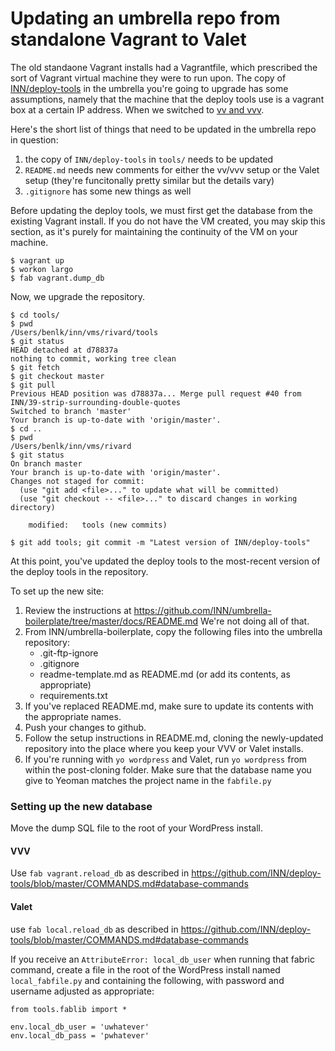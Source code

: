 # Updating an umbrella repo from standalone Vagrant to Valet

The old standaone Vagrant installs had a Vagrantfile, which prescribed the sort of Vagrant virtual machine they were to run upon. The copy of [INN/deploy-tools](https://github.com/INN/deploy-tools/) in the umbrella you're going to upgrade has some assumptions, namely that the machine that the deploy tools use is a vagrant box at a certain IP address. When we switched to [vv and vvv](https://github.com/INN/deploy-tools/pull/48).

Here's the short list of things that need to be updated in the umbrella repo in question:

1. the copy of `INN/deploy-tools` in `tools/` needs to be updated
2. `README.md` needs new comments for either the vv/vvv setup or the Valet setup (they're funcitonally pretty similar but the details vary)
3. `.gitignore` has some new things as well

Before updating the deploy tools, we must first get the database from the existing Vagrant install. If you do not have the VM created, you may skip this section, as it's purely for maintaining the continuity of the VM on your machine.

```
$ vagrant up
$ workon largo
$ fab vagrant.dump_db
```

Now, we upgrade the repository.

```
$ cd tools/
$ pwd
/Users/benlk/inn/vms/rivard/tools
$ git status
HEAD detached at d78837a
nothing to commit, working tree clean
$ git fetch
$ git checkout master
$ git pull
Previous HEAD position was d78837a... Merge pull request #40 from INN/39-strip-surrounding-double-quotes
Switched to branch 'master'
Your branch is up-to-date with 'origin/master'.
$ cd ..
$ pwd
/Users/benlk/inn/vms/rivard
$ git status
On branch master
Your branch is up-to-date with 'origin/master'.
Changes not staged for commit:
  (use "git add <file>..." to update what will be committed)
  (use "git checkout -- <file>..." to discard changes in working directory)

	modified:   tools (new commits)

$ git add tools; git commit -m "Latest version of INN/deploy-tools"
```

At this point, you've updated the deploy tools to the most-recent version of the deploy tools in the repository.

To set up the new site:

1. Review the instructions at https://github.com/INN/umbrella-boilerplate/tree/master/docs/README.md We're not doing all of that.
2. From INN/umbrella-boilerplate, copy the following files into the umbrella repository:
	- .git-ftp-ignore
	- .gitignore
	- readme-template.md as README.md (or add its contents, as appropriate)
	- requirements.txt
3. If you've replaced README.md, make sure to update its contents with the appropriate names.
4. Push your changes to github.
5. Follow the setup instructions in README.md, cloning the newly-updated repository into the place where you keep your VVV or Valet installs.
6. If you're running with `yo wordpress` and Valet, run `yo wordpress` from within the post-cloning folder. Make sure that the database name you give to Yeoman matches the project name in the `fabfile.py`

### Setting up the new database

Move the dump SQL file to the root of your WordPress install.

#### VVV

Use `fab vagrant.reload_db` as described in https://github.com/INN/deploy-tools/blob/master/COMMANDS.md#database-commands

#### Valet

use `fab local.reload_db` as described in https://github.com/INN/deploy-tools/blob/master/COMMANDS.md#database-commands

If you receive an `AttributeError: local_db_user` when running that fabric command, create a file in the root of the WordPress install named `local_fabfile.py` and containing the following, with password and username adjusted as appropriate:

```
from tools.fablib import *

env.local_db_user = 'uwhatever'
env.local_db_pass = 'pwhatever'
```
